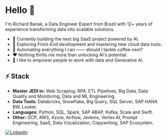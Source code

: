 # Hello 👋

I'm Richard Banak, a Data Engineer Expert from Brazil with 12+ years of experience transforming data into scalable solutions.

- 🔭 Currently building the next big SaaS project powered by AI.
- 🌱 Exploring Front-End development and mastering new cloud data tools.
- 🤔 Automating everything I can —— should I tackle coffee next?
- ❤️ Nothing thrills me more than unlocking AI's potential.
- 👯 I like to empower people to work with data and Generative AI.

## ⚡ Stack

* **Master JEDI in:**  Web Scraping, RPA, ETL Pipelines, Big Data, Data Quality and Monitoring, Data and ML Engineering.
* **Data Tools:** Databricks, Snowflake, Big Query, SQL Server, SAP HANA BW, Looker.
* **Languages:** Python, SQL, Spark, SAP ABAP, Kafka, Scala and Swift.
* **Other:** GCP, AWS, Azure, Airflow, Jenkins, Vertex AI, Prompt Engineering, SaaS, Data Vizualization, Copywriting, SAP Ecosystem.

[![LinkedIn](https://img.shields.io/badge/linkedin-%230077B5.svg?style=for-the-badge&logo=linkedin&logoColor=white)](https://www.linkedin.com/in/richard-banak/)

<!--
**Richardbnk/Richardbnk** is a ✨ _special_ ✨ repository because its `README.md` (this file) appears on your GitHub profile.

Here are some ideas to get you started:

- 🔭 I’m currently working on the next big SaaS project with AI.
- 🌱 I’m currently learning ...
- 👯 I’m looking to collaborate on ...
- 🤔 I’m looking for help with ...
- 💬 Ask me about ...
- 📫 How to reach me: ...
- 😄 Pronouns: ...
- ⚡ Fun fact: ...
-->

